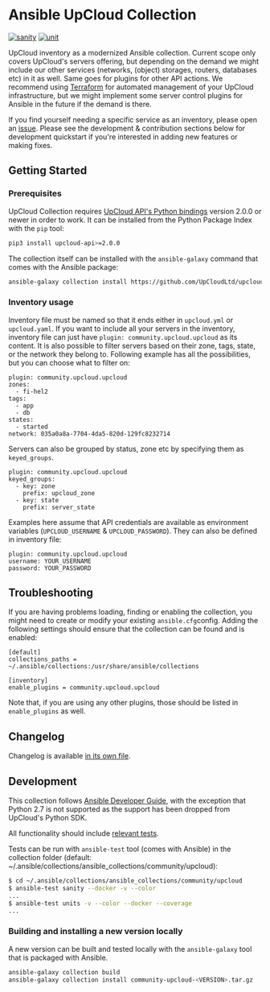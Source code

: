 # Ansible UpCloud Collection


[![sanity](https://github.com/UpCloudLtd/upcloud-ansible-collection/actions/workflows/sanity-test.yml/badge.svg)](https://github.com/UpCloudLtd/upcloud-ansible-collection/actions/workflows/sanity-test.yml)
[![unit](https://github.com/UpCloudLtd/upcloud-ansible-collection/actions/workflows/unit-tests.yml/badge.svg)](https://github.com/UpCloudLtd/upcloud-ansible-collection/actions/workflows/unit-tests.yml)

UpCloud inventory as a modernized Ansible collection. Current scope only covers UpCloud's servers offering,
but depending on the demand we might include our other services (networks, (object) storages, routers, databases etc)
in it as well. Same goes for plugins for other API actions. We recommend using
[Terraform](https://upcloud.com/community/tutorials/get-started-terraform/) for automated management of your UpCloud
infrastructure, but we might implement some server control plugins for Ansible in the future if the demand is there.

If you find yourself needing a specific service as an inventory, please open an
[issue](https://github.com/UpCloudLtd/upcloud-ansible-collection/issues). Please see the development & contribution
sections below for development quickstart if you're interested in adding new features or making fixes.

## Getting Started

### Prerequisites

UpCloud Collection requires [UpCloud API's Python bindings](https://pypi.org/project/upcloud-api/) version 2.0.0 or
newer in order to work. It can be installed from the Python Package Index with the `pip` tool:

```bash
pip3 install upcloud-api>=2.0.0
```

The collection itself can be installed with the `ansible-galaxy` command that comes with the Ansible package:

```bash
ansible-galaxy collection install https://github.com/UpCloudLtd/upcloud-ansible-collection/releases/download/v0.5.0/community-upcloud-0.5.0.tar.gz
```

### Inventory usage

Inventory file must be named so that it ends either in `upcloud.yml` or `upcloud.yaml`. If you want to include
all your servers in the inventory, inventory file can just have `plugin: community.upcloud.upcloud` as its content.
It is also possible to filter servers based on their zone, tags, state, or the network they belong to.
Following example has all the possibilities, but you can choose what to filter on:

```
plugin: community.upcloud.upcloud
zones:
  - fi-hel2
tags:
  - app
  - db
states:
  - started
network: 035a0a8a-7704-4da5-820d-129fc8232714
```

Servers can also be grouped by status, zone etc by specifying them as `keyed_groups`.

```
plugin: community.upcloud.upcloud
keyed_groups:
  - key: zone
    prefix: upcloud_zone
  - key: state
    prefix: server_state
```

Examples here assume that API credentials are available as environment variables
(`UPCLOUD_USERNAME` & `UPCLOUD_PASSWORD`). They can also be defined in inventory file:

```
plugin: community.upcloud.upcloud
username: YOUR_USERNAME
password: YOUR_PASSWORD
```

## Troubleshooting

If you are having problems loading, finding or enabling the collection, you might need to create or modify your
existing `ansible.cfg`config. Adding the following settings should ensure that the collection can be found
and is enabled:

```
[default]
collections_paths = ~/.ansible/collections:/usr/share/ansible/collections

[inventory]
enable_plugins = community.upcloud.upcloud
```

Note that, if you are using any other plugins, those should be listed in `enable_plugins` as well.

## Changelog

Changelog is available [in its own file](CHANGELOG.md).

## Development

This collection follows [Ansible Developer Guide](https://docs.ansible.com/ansible/devel/dev_guide/index.html), with
the exception that Python 2.7 is not supported as the support has been dropped from UpCloud's Python SDK.

All functionality should include [relevant tests](https://docs.ansible.com/ansible/latest/dev_guide/testing.html).

Tests can be run with `ansible-test` tool (comes with Ansible) in the collection folder (default:
~/.ansible/collections/ansible_collections/community/upcloud):

```bash
$ cd ~/.ansible/collections/ansible_collections/community/upcloud
$ ansible-test sanity --docker -v --color
...
$ ansible-test units -v --color --docker --coverage
...
```

### Building and installing a new version locally

A new version can be built and tested locally with the `ansible-galaxy` tool that is packaged with Ansible.

```bash
ansible-galaxy collection build
ansible-galaxy collection install community-upcloud-<VERSION>.tar.gz
```
